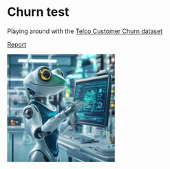 # Churn test

Playing around with the [Telco Customer Churn dataset]([https://pages.github.com/](https://www.kaggle.com/datasets/blastchar/telco-customer-churn/data))


[Report](https://github.com/AndreaGarofoli/KaggleChurn/blob/main/data/Churn%20Report.pdf)



<img src="https://github.com/AndreaGarofoli/KaggleChurn/blob/main/data/MJ_frogbot.png" alt="frogbot" width="250"/>
